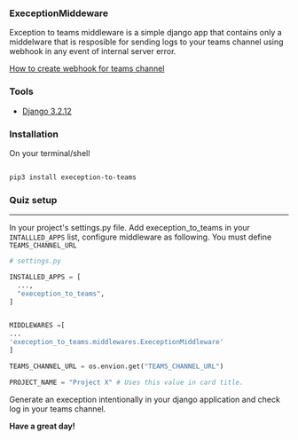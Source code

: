 ### ExeceptionMiddeware

Exception to teams middleware is a simple django app that
contains only a middelware that is resposible for sending logs
to your teams channel using webhook in any event of internal server error.

[How to create webhook for teams channel](https://docs.microsoft.com/en-us/microsoftteams/platform/webhooks-and-connectors/how-to/add-incoming-webhook)


### Tools

- [Django 3.2.12](https://djangoproject.com)

### Installation

On your terminal/shell

```bash

pip3 install exeception-to-teams

```

### Quiz setup

---

In your project's settings.py file. Add exeception_to_teams in your `INTALLLED_APPS` list, configure middleware as following. You must define `TEAMS_CHANNEL_URL`

```python
# settings.py

INSTALLED_APPS = [
  ...,
  "exeception_to_teams",
]


MIDDLEWARES =[
...
'exeception_to_teams.middlewares.ExeceptionMiddleware'
]

TEAMS_CHANNEL_URL = os.envion.get("TEAMS_CHANNEL_URL")

PROJECT_NAME = "Project X" # Uses this value in card title.
```

Generate an exeception intentionally in your django application and check log in your teams channel.

**Have a great day!**